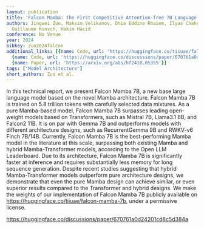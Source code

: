 ```yaml
---
layout: publication
title: 'Falcon Mamba: The First Competitive Attention-free 7B Language Model'
authors: Jingwei Zuo, Maksim Velikanov, Dhia Eddine Rhaiem, Ilyas Chahed, Younes Belkada,
  Guillaume Kunsch, Hakim Hacid
conference: No Venue
year: 2024
bibkey: zuo2024falcon
additional_links: [{name: Code, url: 'https://huggingface.co/tiiuae/falcon-mamba-7b,'},
  {name: Code, url: 'https://huggingface.co/discussions/paper/670761a0d24201cd8c5d384a'},
  {name: Paper, url: 'https://arxiv.org/abs/hf2410.05355'}]
tags: ["Model Architecture"]
short_authors: Zuo et al.
---
```

In this technical report, we present Falcon Mamba 7B, a new base large language model based on the novel Mamba architecture. Falcon Mamba 7B is trained on 5.8 trillion tokens with carefully selected data mixtures. As a pure Mamba-based model, Falcon Mamba 7B surpasses leading open-weight models based on Transformers, such as Mistral 7B, Llama3.1 8B, and Falcon2 11B. It is on par with Gemma 7B and outperforms models with different architecture designs, such as RecurrentGemma 9B and RWKV-v6 Finch 7B/14B. Currently, Falcon Mamba 7B is the best-performing Mamba model in the literature at this scale, surpassing both existing Mamba and hybrid Mamba-Transformer models, according to the Open LLM Leaderboard. Due to its architecture, Falcon Mamba 7B is significantly faster at inference and requires substantially less memory for long sequence generation. Despite recent studies suggesting that hybrid Mamba-Transformer models outperform pure architecture designs, we demonstrate that even the pure Mamba design can achieve similar, or even superior results compared to the Transformer and hybrid designs. We make the weights of our implementation of Falcon Mamba 7B publicly available on https://huggingface.co/tiiuae/falcon-mamba-7b, under a permissive license.

https://huggingface.co/discussions/paper/670761a0d24201cd8c5d384a